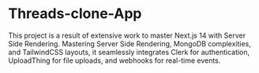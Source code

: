 # Threads-clone-App
This project is a result of extensive work to master Next.js 14 with Server Side Rendering. Mastering Server Side Rendering, MongoDB complexities, and TailwindCSS layouts, it seamlessly integrates Clerk for authentication, UploadThing for file uploads, and webhooks for real-time events. 
